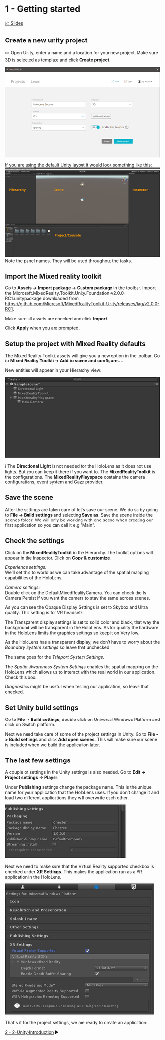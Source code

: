 # 1 - Getting started

[📈 Slides](https://grynag.github.io/MixedRealityDevelopment/1-Getting-started/Slides.html#1)

## Create a new unity project
:pencil2:  Open Unity, enter a name and a location for your new project. Make sure 3D is selected as template and click **Create project**.

![Unity setup](Screenshots/unity_setup.png)

If you are using the default Unity layout it would look something like this: 
![Unity layout](Screenshots/unity_overview_default.png)
Note the panel names. They will be used throughout the tasks. 

## Import the Mixed reality toolkit
Go to **Assets -> Import package -> Custom package** in the toolbar. Import the Microsoft.MixedReality.Toolkit.Unity.Foundation-v2.0.0-RC1.unitypackage downloaded from https://github.com/Microsoft/MixedRealityToolkit-Unity/releases/tag/v2.0.0-RC1.

Make sure all assets are checked and click **Import**.

Click **Apply** when you are prompted. 

## Setup the project with Mixed Reality defaults
The Mixed Reality Toolkit assets will give you a new option in the toolbar. Go to **Mixed Reality Toolkit -> Add to scene and configure...**. 

New entities will appear in your Hierarchy view: 

![Hierarchy](Screenshots/hierarchy1.jpg)

:information_source: The **Directional Light** is not needed for the HoloLens as it does not use lights. But you can keep it there if you want to. The **MixedRealityToolkit** is the configurations. The **MixedRealityPlayspace** contains the camera configurations, event system and Gaze provider.

## Save the scene
After the settings are taken care of let's save our scene. We do so by going to **File -> Build settings** and selecting **Save as**. Save the scene inside the scenes folder. We will only be working with one scene when creating our first application so you can call it e.g "Main".

## Check the settings

Click on the **MixedRealityToolkit** in the Hierarchy. The toolkit options will appear in the Inspector. Click on **Copy & customize**.

*Experience settings:*  
We’ll set this to world as we can take advantage of the spatial mapping capabilities of the HoloLens.

*Camera settings:*  
Double click on the DefaultMixedRealityCamera. You can check the Is Camera Persist if you want the camera to stay the same across scenes. 

As you can see the Opaque Display Settings is set to Skybox and Ultra quality. This setting is for VR headsets.

The Transparent display settings is set to solid color and black, that way the background will be transparent in the HoloLens. As for quality the hardware in the HoloLens limits the graphics settings so keep it on Very low.

As the HoloLens has a transparent display, we don’t have to worry about the *Boundary System settings* so leave that unchecked. 

The same goes for the *Teleport System Settings*. 

The *Spatial Awareness System Settings* enables the spatial mapping on the HoloLens which allows us to interact with the real world in our application. Check this box. 

*Diagnostics* might be useful when testing our application, so leave that checked. 

## Set Unity build settings
Go to **File -> Build settings**, double click on Universal Windows Platform and click on Switch platform. 

Next we need take care of some of the project settings in Unity. Go to **File -> Build settings** and click **Add open scenes**. This will make sure our scene is included when we build the application later. 

## The last few settings
A couple of settings in the Unity settings is also needed. Go to **Edit -> Project settings -> Player**. 

Under **Publishing** settings change the package name. This is the unique name for your application that the HoloLens uses. If you don’t change it and load two different applications they will overwrite each other. 

![Publish settings](Screenshots/publish_settings.jpg)

Next we need to make sure that the Virtual Reality supported checkbox is checked under **XR Settings**. This makes the application run as a VR application in the HoloLens. 

![XR settings](Screenshots/xr_settings.jpg)

That's it for the project settings, we are ready to create an application: 

[2 - 2-Unity-Introduction](../2-Unity-Introduction/TASK1.md) :arrow_forward:

